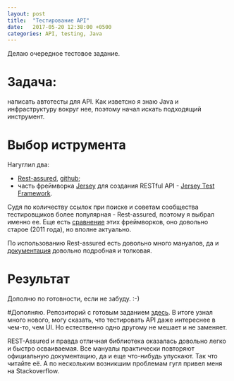 ```yaml
---
layout: post
title:  "Тестирование API"
date:   2017-05-20 12:38:00 +0500
categories: API, testing, Java
---
```


Делаю очередное тестовое задание.
# Задача: 
написать автотесты для API. Как изветсно я знаю Java и инфраструктуру вокруг нее, поэтому начал искать подходящий инструмент.

# Выбор иструмента
Нагуглил два:
- [Rest-assured](http://rest-assured.io), [github](https://github.com/rest-assured/rest-assured);
- часть фреймворка [Jersey](https://jersey.github.io) для создания RESTful API - [Jersey Test Framework](https://github.com/jersey/jersey/tree/master/test-framework).

Судя по количеству ссылок при поиске и советам сообщества тестировщиков более популярная - Rest-assured, поэтому я выбрал именно ее.
Еще есть [сравнение](http://www.hascode.com/2011/09/rest-assured-vs-jersey-test-framework-testing-your-restful-web-services/#Using_Jersey-Test-Framework) этих фреймворков, оно довольно старое (2011 года), но вполне актуально.

По использованию Rest-assured есть довольно много мануалов, да и [документация](https://github.com/rest-assured/rest-assured/wiki/Usage) довольно подробная и толковая.  

# Результат
Дополню по готовности, если не забуду. :-)

#Дополняю. 
Репозиторий с готовым заданием [здесь](https://github.com/demshin/Xsolla-Promotions-API-Testing). В итоге узнал много нового, могу сказать, что теcтировать API даже интереснее в чем-то, чем UI. Но естественно одно другому не мешает и не заменяет.

REST-Assured и правда отличная библиотека оказалась довольно легко и быстро осваиваемая. Все мануалы практически повторяют официальную документацию, да и еще что-нибудь упускают. Так что читайте её. А по нескольким возникшим проблемам гугл привел меня на Stackoverflow.
